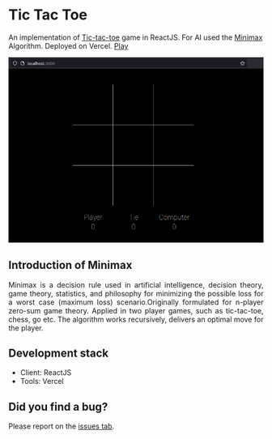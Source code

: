 # Tic Tac Toe

An implementation of [Tic-tac-toe](https://en.wikipedia.org/wiki/Tic-tac-toe) game in ReactJS. For AI used the [Minimax](https://en.wikipedia.org/wiki/Minimax) Algorithm. Deployed on Vercel. [Play](https://tic-tac-toe-woad-nu.vercel.app)

<img src="https://raw.githubusercontent.com/Vlad1999/tic-tac-toe/main/game.png" width="800" height="auto" alt="Tic-tac-toe game screenshots">

## Introduction of Minimax

<div width="800" align="justify">Minimax is a decision rule used in artificial intelligence, decision theory, game theory, statistics, and philosophy for minimizing the possible loss for a worst case (maximum loss) scenario.Originally formulated for n-player zero-sum game theory. Applied in two player games, such as tic-tac-toe, chess, go etc. The algorithm works recursively, delivers an optimal move for the player. </div>

## Development stack
- Client: ReactJS
- Tools: Vercel

## Did you find a bug?

Please report on the [issues tab](https://github.com/Vlad1999/tic-tac-toe/issues).
